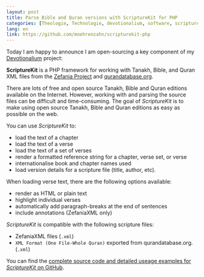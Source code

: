 ```yaml
---
layout: post
title: Parse Bible and Quran versions with ScriptureKit for PHP
categories: [Theologie, Technologie, devotionalium, software, scripturekit]
lang: en
link: https://github.com/moehrenzahn/scripturekit-php
---
```


Today I am happy to announce I am open-sourcing a key component of my [Devotionalium](https://devotionalium.com) project:

**ScriptureKit** is a PHP framework for working with Tanakh, Bible, and Quran XML files from the [Zefania Project](https://zefania-sharp.sourceforge.io/) and [qurandatabase.org](http://qurandatabase.org/).

There are lots of free and open source Tanakh, Bible and Quran editions available on the Internet. However, working with and parsing the source files can be difficult and time-consuming. The goal of *ScriptureKit* is to make using open source Tanakh, Bible and Quran editions as easy as possible on the web.

You can use *ScriptureKit* to:

- load the text of a chapter
- load the text of a verse
- load the text of a set of verses
- render a formatted reference string for a chapter, verse set, or verse
- internationalise book and chapter names used
- load version details for a scripture file (title, author, etc).

When loading verse text, there are the following options available:

- render as HTML or plain text
- highlight individual verses
- automatically add paragraph-breaks at the end of sentences
- include annotations (ZefaniaXML only)

*ScriptureKit* is compatible with the following scripture files:

- ZefaniaXML files (`.xml`)
- `XML Format (One File-Whole Quran)` exported from qurandatabase.org. (`.xml`)

You can find the [complete source code and detailed useage examples for *ScriptureKit* on GitHub](https://github.com/moehrenzahn/scripturekit-php).